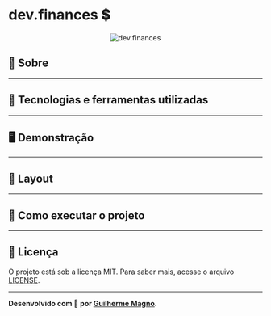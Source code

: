 # dev.finances 💲
<p align="center">
<img src="https://i.imgur.com/cNjzPsN.png" alt="dev.finances" title="dev.finances">
</p>

## 📖 Sobre

---

## 🚀 Tecnologias e ferramentas utilizadas

---

## 🖥️ Demonstração

---

## 🔖 Layout

---

## 🔧 Como executar o projeto

---

## 📝 Licença

O projeto está sob a licença MIT. Para saber mais, acesse o arquivo [LICENSE](https://github.com/devMagno/dev.finances/blob/master/LICENSE).

---
**Desenvolvido com 💚 por [Guilherme Magno](https://github.com/devmagno/).**